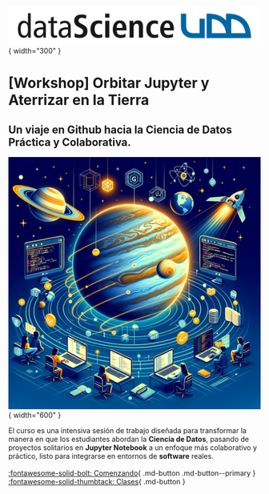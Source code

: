 ![Logo](assets/images/logo-ids.png){ width="300" }

# [Workshop] Orbitar Jupyter y Aterrizar en la Tierra

## Un viaje en Github hacia la Ciencia de Datos Práctica y Colaborativa.

![portada](assets/images/introduccion.png){ width="600" }

El curso es una intensiva sesión de trabajo diseñada para transformar la manera en que los estudiantes abordan la **Ciencia de Datos**, pasando de proyectos solitarios en **Jupyter Notebook** a un enfoque más colaborativo y práctico, listo para integrarse en entornos de **software** reales.
<br>
<br>
[:fontawesome-solid-bolt: Comenzando](welcome.md){ .md-button .md-button--primary } [:fontawesome-solid-thumbtack: Clases](content/index.md){ .md-button }